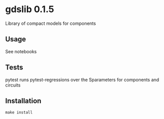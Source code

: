 # gdslib 0.1.5

Library of compact models for components

## Usage

See notebooks


## Tests

pytest runs pytest-regressions over the Sparameters for components and circuits


## Installation

`make install`
